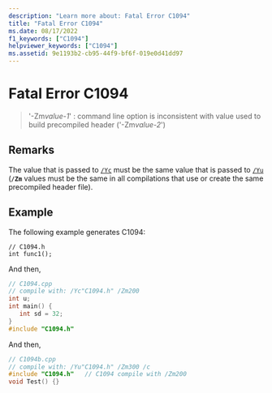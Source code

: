 ```yaml
---
description: "Learn more about: Fatal Error C1094"
title: "Fatal Error C1094"
ms.date: 08/17/2022
f1_keywords: ["C1094"]
helpviewer_keywords: ["C1094"]
ms.assetid: 9e1193b2-cb95-44f9-bf6f-019e0d41dd97
---
```

# Fatal Error C1094

> '-Zm*value-1*' : command line option is inconsistent with value used to build precompiled header ('-Zm*value-2*')

## Remarks

The value that is passed to [`/Yc`](../../build/reference/yc-create-precompiled-header-file.md) must be the same value that is passed to [`/Yu`](../../build/reference/yu-use-precompiled-header-file.md) (**`/Zm`** values must be the same in all compilations that use or create the same precompiled header file).

## Example

The following example generates C1094:

```
// C1094.h
int func1();
```

And then,

```cpp
// C1094.cpp
// compile with: /Yc"C1094.h" /Zm200
int u;
int main() {
   int sd = 32;
}
#include "C1094.h"
```

And then,

```cpp
// C1094b.cpp
// compile with: /Yu"C1094.h" /Zm300 /c
#include "C1094.h"   // C1094 compile with /Zm200
void Test() {}
```
